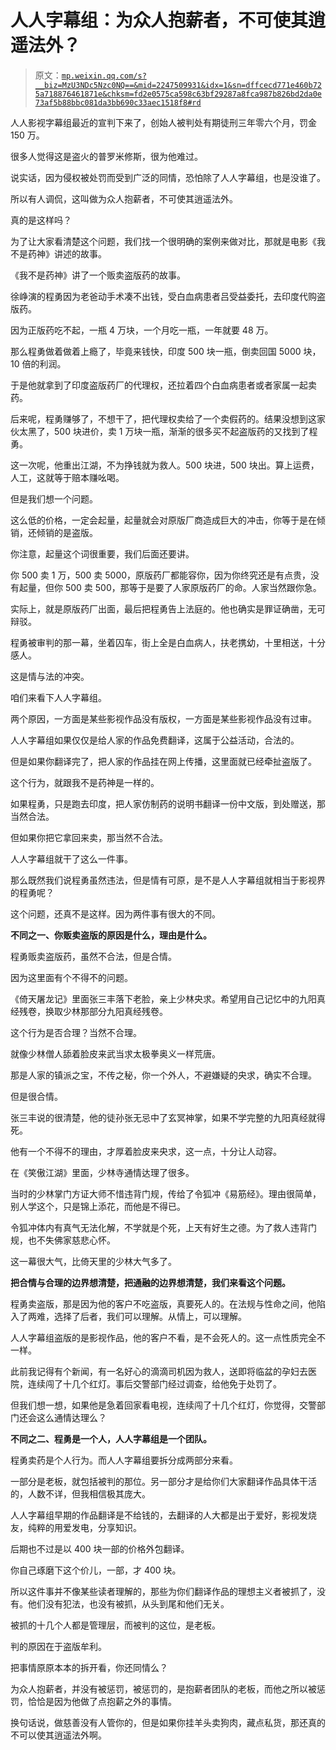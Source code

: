 # 人人字幕组：为众人抱薪者，不可使其逍遥法外？

> 原文：[`mp.weixin.qq.com/s?__biz=MzU3NDc5Nzc0NQ==&mid=2247509931&idx=1&sn=dffcecd771e460b725a718876461871e&chksm=fd2e0575ca598c63bf29287a8fca987b826bd2da0e73af5b88bbc081da3bb690c33aec1518f8#rd`](http://mp.weixin.qq.com/s?__biz=MzU3NDc5Nzc0NQ==&mid=2247509931&idx=1&sn=dffcecd771e460b725a718876461871e&chksm=fd2e0575ca598c63bf29287a8fca987b826bd2da0e73af5b88bbc081da3bb690c33aec1518f8#rd)

人人影视字幕组最近的宣判下来了，创始人被判处有期徒刑三年零六个月，罚金 150 万。 

很多人觉得这是盗火的普罗米修斯，很为他难过。

说实话，因为侵权被处罚而受到广泛的同情，恐怕除了人人字幕组，也是没谁了。

所以有人调侃，这叫做为众人抱薪者，不可使其逍遥法外。

真的是这样吗？

为了让大家看清楚这个问题，我们找一个很明确的案例来做对比，那就是电影《我不是药神》讲述的故事。 

《我不是药神》讲了一个贩卖盗版药的故事。

徐峥演的程勇因为老爸动手术凑不出钱，受白血病患者吕受益委托，去印度代购盗版药。

因为正版药吃不起，一瓶 4 万块，一个月吃一瓶，一年就要 48 万。 

那么程勇做着做着上瘾了，毕竟来钱快，印度 500 块一瓶，倒卖回国 5000 块，10 倍的利润。 

于是他就拿到了印度盗版药厂的代理权，还拉着四个白血病患者或者家属一起卖药。 

后来呢，程勇赚够了，不想干了，把代理权卖给了一个卖假药的。结果没想到这家伙太黑了，500 块进价，卖 1 万块一瓶，渐渐的很多买不起盗版药的又找到了程勇。 

这一次呢，他重出江湖，不为挣钱就为救人。500 块进，500 块出。算上运费，人工，这就等于赔本赚吆喝。 

但是我们想一个问题。 

这么低的价格，一定会起量，起量就会对原版厂商造成巨大的冲击，你等于是在倾销，还倾销的是盗版。 

你注意，起量这个词很重要，我们后面还要讲。 

你 500 卖 1 万，500 卖 5000，原版药厂都能容你，因为你终究还是有点贵，没有起量，但你 500 卖 500，那等于是要了人家原版药厂的命。人家当然跟你急。

实际上，就是原版药厂出面，最后把程勇告上法庭的。他也确实是罪证确凿，无可辩驳。

程勇被审判的那一幕，坐着囚车，街上全是白血病人，扶老携幼，十里相送，十分感人。 

这是情与法的冲突。

咱们来看下人人字幕组。 

两个原因，一方面是某些影视作品没有版权，一方面是某些影视作品没有过审。

人人字幕组如果仅仅是给人家的作品免费翻译，这属于公益活动，合法的。

但是如果你翻译完了，把人家的作品挂在网上传播，这里面就已经牵扯盗版了。

这个行为，就跟我不是药神是一样的。 

如果程勇，只是跑去印度，把人家仿制药的说明书翻译一份中文版，到处赠送，那当然合法。

但如果你把它拿回来卖，那当然不合法。 

人人字幕组就干了这么一件事。 

那么既然我们说程勇虽然违法，但是情有可原，是不是人人字幕组就相当于影视界的程勇呢？ 

这个问题，还真不是这样。因为两件事有很大的不同。

**不同之一、你贩卖盗版的原因是什么，理由是什么。** 

程勇贩卖盗版药，虽然不合法，但是合情。 

因为这里面有个不得不的问题。

《倚天屠龙记》里面张三丰落下老脸，亲上少林央求。希望用自己记忆中的九阳真经残卷，换取少林那部分九阳真经残卷。 

这个行为是否合理？当然不合理。

就像少林僧人舔着脸皮来武当求太极拳奥义一样荒唐。 

那是人家的镇派之宝，不传之秘，你一个外人，不避嫌疑的央求，确实不合理。

但是很合情。 

张三丰说的很清楚，他的徒孙张无忌中了玄冥神掌，如果不学完整的九阳真经就得死。

他有一个不得不的理由，才厚着脸皮来央求，这一点，十分让人动容。 

在《笑傲江湖》里面，少林寺通情达理了很多。

当时的少林掌门方证大师不惜违背门规，传给了令狐冲《易筋经》。理由很简单，别人学这个，只是锦上添花，而他是不得已。

令狐冲体内有真气无法化解，不学就是个死，上天有好生之德。为了救人违背门规，也不失佛家慈悲心怀。

这一幕很大气，比倚天里的少林大气多了。 

**把合情与合理的边界想清楚，把通融的边界想清楚，我们来看这个问题。** 

程勇卖盗版，那是因为他的客户不吃盗版，真要死人的。在法规与性命之间，他陷入了两难，选择了后者，我们可以理解。从情上，可以理解。 

人人字幕组盗版的是影视作品，他的客户不看，是不会死人的。这一点性质完全不一样。 

此前我记得有个新闻，有一名好心的滴滴司机因为救人，送即将临盆的孕妇去医院，连续闯了十几个红灯。事后交警部门经过调查，给他免于处罚了。 

但我们想一想，如果他是急着回家看电视，连续闯了十几个红灯，你觉得，交警部门还会这么通情达理么？ 

**不同之二、程勇是一个人，人人字幕组是一个团队。** 

程勇卖药是个人行为。而人人字幕组要拆分成两部分来看。

一部分是老板，就包括被判的那位。另一部分才是给你们大家翻译作品具体干活的，人数不详，但我相信极其庞大。

人人字幕组早期的作品翻译是不给钱的，去翻译的人大都是出于爱好，影视发烧友，纯粹的用爱发电，分享知识。 

后期也不过是以 400 块一部的价格外包翻译。

你自己琢磨下这个价儿，一部，才 400 块。 

所以这件事并不像某些读者理解的，那些为你们翻译作品的理想主义者被抓了，没有。他们没有犯法，也没有被抓，从头到尾和他们无关。 

被抓的十几个人都是管理层，而被判的这位，是老板。

判的原因在于盗版牟利。

把事情原原本本的拆开看，你还同情么？ 

为众人抱薪者，并没有被惩罚，被惩罚的，是抱薪者团队的老板，而他之所以被惩罚，恰恰是因为他做了点抱薪之外的事情。

换句话说，做慈善没有人管你的，但是如果你挂羊头卖狗肉，藏点私货，那还真的不可以使其逍遥法外啊。